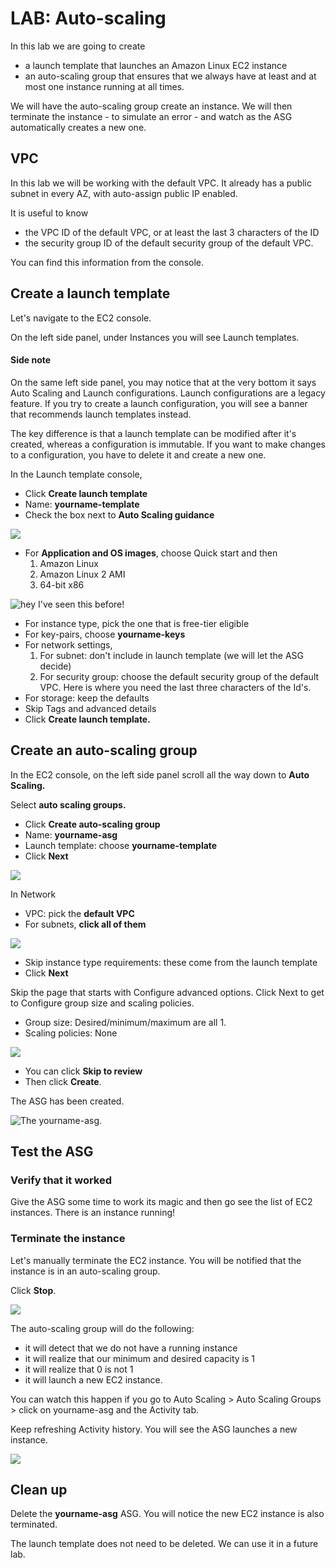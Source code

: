 # LAB: Auto-scaling

In this lab we are going to create&#x20;

* a launch template that launches an Amazon Linux EC2 instance
* an auto-scaling group that ensures that we always have at least and at most one instance running at all times.&#x20;

We will have the auto-scaling group create an instance. We will then terminate the instance - to simulate an error - and watch as the ASG automatically creates a new one.&#x20;

## VPC

In this lab we will be working with the default VPC. It already has a public subnet in every AZ, with auto-assign public IP enabled.&#x20;

It is useful to know&#x20;

* the VPC ID of the default VPC, or at least the last 3 characters of the ID
* the security group ID of the default security group of the default VPC.&#x20;

You can find this information from the console.

## Create a launch template

Let's navigate to the EC2 console.&#x20;

On the left side panel, under Instances you will see Launch templates.&#x20;

#### Side note

On the same left side panel, you may notice that at the very bottom it says Auto Scaling and Launch configurations. Launch configurations are a legacy feature. If you try to create a launch configuration, you will see a banner that recommends launch templates instead.&#x20;

The key difference is that a launch template can be modified after it's created, whereas a configuration is immutable. If you want to make changes to a configuration, you have to delete it and create a new one.&#x20;

In the Launch template console,&#x20;

* Click **Create launch template**
* Name: **yourname-template**
* Check the box next to **Auto Scaling guidance**

![](<../../.gitbook/assets/image (134).png>)

* For **Application and OS images**, choose Quick start and then
  1. Amazon Linux
  2. Amazon Linux 2 AMI
  3. 64-bit x86&#x20;

![hey I've seen this before!](<../../.gitbook/assets/image (180).png>)

* For instance type, pick the one that is free-tier eligible
* For key-pairs, choose **yourname-keys**&#x20;
* For network settings,&#x20;
  1. For subnet: don't include in launch template (we will let the ASG decide)
  2. For security group: choose the default security group of the default VPC. Here is where you need the last three characters of the Id's.
* For storage: keep the defaults
* Skip Tags and advanced details
* Click **Create launch template.**

## Create an auto-scaling group&#x20;

In the EC2 console, on the left side panel scroll all the way down to **Auto Scaling.**&#x20;

Select **auto scaling groups.**&#x20;

* Click **Create auto-scaling group**&#x20;
* Name: **yourname-asg**
* Launch template: choose **yourname-template**
* Click **Next**

![](<../../.gitbook/assets/image (130).png>)

In Network

* VPC: pick the **default VPC**
* For subnets, **click all of them**

![](<../../.gitbook/assets/image (405).png>)

* Skip instance type requirements: these come from the launch template
* Click **Next**

Skip the page that starts with Configure advanced options. Click Next to get to Configure group size and scaling policies.

* Group size: Desired/minimum/maximum are all 1.&#x20;
* Scaling policies: None

![](<../../.gitbook/assets/image (322).png>)

* You can click **Skip to review**
* Then click **Create**.

The ASG has been created.&#x20;

![The yourname-asg.](<../../.gitbook/assets/image (53).png>)

## Test the ASG

### Verify that it worked

Give the ASG some time to work its magic and then go see the list of EC2 instances. There is an instance running!&#x20;

### Terminate the instance

Let's manually terminate the EC2 instance. You will be notified that the instance is in an auto-scaling group.&#x20;

Click **Stop**.

![](<../../.gitbook/assets/image (273).png>)

The auto-scaling group will do the following:&#x20;

* it will detect that we do not have a running instance&#x20;
* it will realize that our minimum and desired capacity is 1
* it will realize that 0 is not 1&#x20;
* it will launch a new EC2 instance.

You can watch this happen if you go to Auto Scaling > Auto Scaling Groups > click on yourname-asg and the Activity tab.&#x20;

Keep refreshing Activity history. You will see the ASG launches a new instance. &#x20;

![](<../../.gitbook/assets/image (203).png>)



## Clean up

Delete the **yourname-asg** ASG. You will notice the new EC2 instance is also terminated.&#x20;

The launch template does not need to be deleted. We can use it in a future lab.&#x20;
